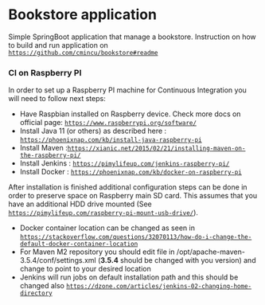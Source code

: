 Bookstore application
======================

Simple SpringBoot application that manage a bookstore. 
Instruction on how to build and run application on [`https://github.com/cmincu/bookstore#readme`](https://github.com/cmincu/bookstore#readme)

### CI on Raspberry PI

In order to set up a Raspberry PI machine for Continuous Integration you will need to follow next steps:
* Have Raspbian installed on Raspberry device. Check more docs on official page: [`https://www.raspberrypi.org/software/`](https://www.raspberrypi.org/software/)
* Install Java 11 (or others) as described here : [`https://phoenixnap.com/kb/install-java-raspberry-pi`](https://phoenixnap.com/kb/install-java-raspberry-pi)
* Install Maven :[`https://xianic.net/2015/02/21/installing-maven-on-the-raspberry-pi/`](https://xianic.net/2015/02/21/installing-maven-on-the-raspberry-pi/)
* Install Jenkins : [`https://pimylifeup.com/jenkins-raspberry-pi/`](https://pimylifeup.com/jenkins-raspberry-pi/)
* Install Docker : [`https://phoenixnap.com/kb/docker-on-raspberry-pi`](https://phoenixnap.com/kb/docker-on-raspberry-pi)

After installation is finished additional configuration steps can be done in order to preserve space on Raspberry main SD card. This assumes that you have an additional HDD drive mounted (See [`https://pimylifeup.com/raspberry-pi-mount-usb-drive/`](https://pimylifeup.com/raspberry-pi-mount-usb-drive/)).
* Docker container location can be changed as seen in [`https://stackoverflow.com/questions/32070113/how-do-i-change-the-default-docker-container-location`](https://stackoverflow.com/questions/32070113/how-do-i-change-the-default-docker-container-location)
* For Maven M2 repository you should edit file in  /opt/apache-maven-3.5.4/conf/settings.xml (**3.5.4** should be changed with you version) and change <localRepository> to point to your desired location
* Jenkins will run jobs on default installation path and this should be changed also [`https://dzone.com/articles/jenkins-02-changing-home-directory`](https://dzone.com/articles/jenkins-02-changing-home-directory) 